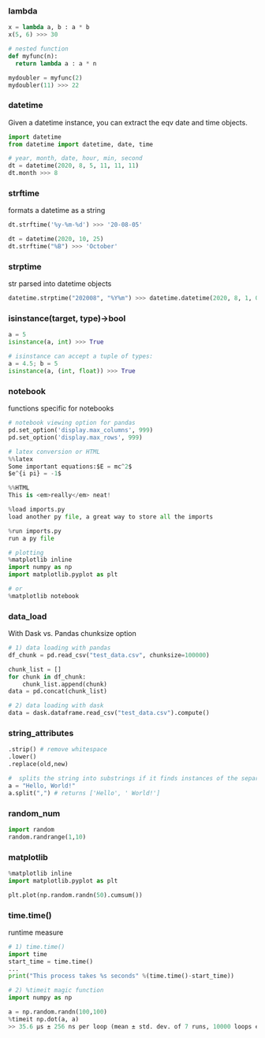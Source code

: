 ### lambda
```py
x = lambda a, b : a * b
x(5, 6) >>> 30

# nested function 
def myfunc(n):
  return lambda a : a * n

mydoubler = myfunc(2)
mydoubler(11) >>> 22
```

### datetime
Given a datetime instance, you can extract the eqv date and time objects.
```py
import datetime
from datetime import datetime, date, time

# year, month, date, hour, min, second
dt = datetime(2020, 8, 5, 11, 11, 11)
dt.month >>> 8
```

### strftime
formats a datetime as a string
```py
dt.strftime('%y-%m-%d') >>> '20-08-05'

dt = datetime(2020, 10, 25)
dt.strftime("%B") >>> 'October'
```

### strptime
str parsed into datetime objects
```py
datetime.strptime("202008", "%Y%m") >>> datetime.datetime(2020, 8, 1, 0, 0)
```

### isinstance(target, type)->bool
```py
a = 5
isinstance(a, int) >>> True

# isinstance can accept a tuple of types:
a = 4.5; b = 5
isinstance(a, (int, float)) >>> True
```

### notebook
functions specific for notebooks
```python
# notebook viewing option for pandas
pd.set_option('display.max_columns', 999)
pd.set_option('display.max_rows', 999)

# latex conversion or HTML
%%latex
Some important equations:$E = mc^2$
$e^{i pi} = -1$

%%HTML
This is <em>really</em> neat!

%load imports.py
load another py file, a great way to store all the imports

%run imports.py
run a py file

# plotting
%matplotlib inline
import numpy as np
import matplotlib.pyplot as plt

# or
%matplotlib notebook
```

### data_load
With Dask vs. Pandas chunksize option
```python
# 1) data loading with pandas 
df_chunk = pd.read_csv("test_data.csv", chunksize=100000) 

chunk_list = []  
for chunk in df_chunk:  
    chunk_list.append(chunk)
data = pd.concat(chunk_list)

# 2) data loading with dask 
data = dask.dataframe.read_csv("test_data.csv").compute()
```

### string_attributes
```python
.strip() # remove whitespace
.lower()
.replace(old,new)

#  splits the string into substrings if it finds instances of the separator
a = "Hello, World!"
a.split(",") # returns ['Hello', ' World!']
```

### random_num
```python
import random
random.randrange(1,10)
```

### matplotlib
```python
%matplotlib inline
import matplotlib.pyplot as plt

plt.plot(np.random.randn(50).cumsum())
```

### time.time()
runtime measure
```python
# 1) time.time()
import time
start_time = time.time()
...
print("This process takes %s seconds" %(time.time()-start_time))

# 2) %timeit magic function
import numpy as np

a = np.random.randn(100,100)
%timeit np.dot(a, a)
>> 35.6 µs ± 256 ns per loop (mean ± std. dev. of 7 runs, 10000 loops each)
```
